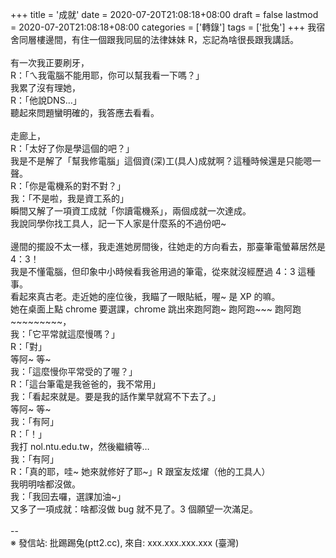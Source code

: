 +++
title = '成就'
date = 2020-07-20T21:08:18+08:00
draft = false
lastmod = 2020-07-20T21:08:18+08:00
categories = ['轉錄']
tags = ['批兔']
+++
我宿舍同層樓邊間，有住一個跟我同屆的法律妹妹 R，忘記為啥很長跟我講話。<br>
<br>
有一次我正要刷牙，<br>
 R：「ㄟ我電腦不能用耶，你可以幫我看一下嗎？」<br>
我累了沒有理她，<br>
 R：「他說DNS…」<br>
聽起來問題蠻明確的，我答應去看看。<br>
<br>
走廊上，<br>
 R：「太好了你是學這個的吧？」<br>
我是不是解了「幫我修電腦」這個資(深)工(具人)成就啊？這種時候還是只能嗯一聲。<br>
 R：「你是電機系的對不對？」<br>
我：「不是啦，我是資工系的」<br>
瞬間又解了一項資工成就「你讀電機系」，兩個成就一次達成。<br>
我說同學你找工具人，記一下人家是什麼系的不過份吧~<br>
<br>
邊間的擺設不太一樣，我走進她房間後，往她走的方向看去，那臺筆電螢幕居然是 4：3！<br>
我是不懂電腦，但印象中小時候看我爸用過的筆電，從來就沒經歷過 4：3 這種事。<br>
看起來真古老。走近她的座位後，我瞄了一眼貼紙，喔~ 是 XP 的嘛。<br>
她在桌面上點 chrome 要選課，chrome 跳出來跑阿跑~ 跑阿跑~~~ 跑阿跑~~~~~~~~~，<br>
我：「它平常就這麼慢嗎？」<br>
 R：「對」<br>
等阿~ 等~<br>
我：「這麼慢你平常受的了喔？」<br>
 R：「這台筆電是我爸爸的，我不常用」<br>
我：「看起來就是。要是我的話作業早就寫不下去了。」<br>
等阿~ 等~<br>
我：「有阿」<br>
 R：「！」<br>
我打 nol.ntu.edu.tw，然後繼續等…<br>
我：「有阿」<br>
 R：「真的耶，哇~ 她來就修好了耶~」R 跟室友炫燿（他的工具人）<br>
我明明啥都沒做。<br>
我：「我回去囉，選課加油~」<br>
又多了一項成就：啥都沒做 bug 就不見了。3 個願望一次滿足。<br>
<br>
--<br>
※ 發信站: 批踢踢兔(ptt2.cc), 來自: xxx.xxx.xxx.xxx (臺灣)<br>
